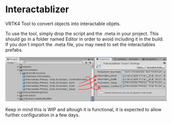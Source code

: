 # Interactablizer
VRTK4 Tool to convert objects into interactable objets.

To use the tool, simply drop the script and the .meta in your project.
This should go in a folder named Editor in order to avoid including it in the build.
If you don´t import the .meta file, you may need to set the interactables prefabs.

![](Images/User_Manual.PNG)

Keep in mind this is WIP and altough it is functional, it is expected to allow further configuration in a few days.
